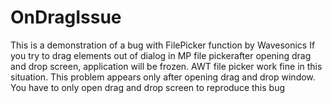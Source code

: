 # OnDragIssue
This is a demonstration of a bug with FilePicker function by Wavesonics
If you try to drag elements out of dialog in MP file pickerafter opening drag and drop screen, application will be frozen. 
AWT file picker work fine in this situation. 
This problem appears only after opening drag and drop window. 
You have to only open drag and drop screen to reproduce this bug
